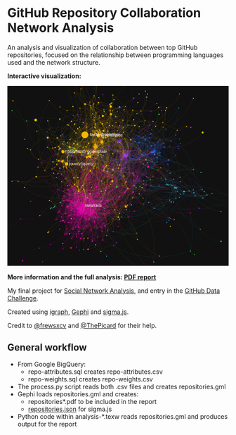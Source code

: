 GitHub Repository Collaboration Network Analysis
===

An analysis and visualization of collaboration between top GitHub repositories,
focused on the relationship between programming languages used and the network
structure.

**Interactive visualization:**

<a href="http://coyotebush.github.io/github-network-analysis/">
<img src="preview.png">
</a>

**More information and the full analysis: [PDF report](github.pdf)**

My final project for [Social Network Analysis](https://www.coursera.org/course/sna),
and entry in the [GitHub Data Challenge](https://github.com/blog/1450-the-github-data-challenge-ii).

Created using [igraph](http://igraph.sourceforge.net/), [Gephi](http://gephi.org/) and [sigma.js](http://sigmajs.org/).

Credit to [@frewsxcv](https://github.com/frewsxcv) and [@ThePicard](https://github.com/ThePicard) for their help.

General workflow
---

 * From Google BigQuery:
    * repo-attributes.sql creates repo-attributes.csv
    * repo-weights.sql creates repo-weights.csv
 * The process.py script reads both .csv files and creates repositories.gml
 * Gephi loads repositories.gml and creates:
    * repositories\*.pdf to be included in the report
    * [repositories.json](../gh-pages/repositories.json) for sigma.js
 * Python code within analysis-\*.texw reads repositories.gml and produces
   output for the report
